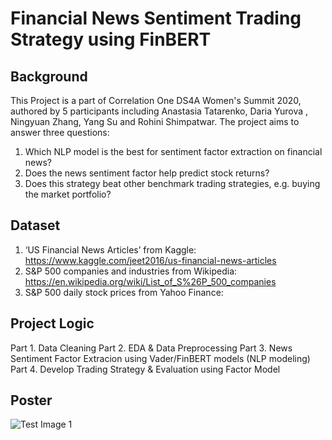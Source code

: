 
# Financial News Sentiment Trading Strategy using FinBERT
## Background
This Project is a part of Correlation One DS4A Women's Summit 2020, authored by 5 participants including Anastasia Tatarenko, Daria Yurova , Ningyuan Zhang, Yang Su and Rohini Shimpatwar.
The project aims to answer three questions: 
1. Which NLP model is the best for sentiment factor extraction on financial news? 
2. Does the news sentiment factor help predict stock returns? 
3. Does this strategy beat other benchmark trading strategies, e.g. buying the market portfolio?

## Dataset
1. ‘US Financial News Articles’ from Kaggle: https://www.kaggle.com/jeet2016/us-financial-news-articles
2. S&P 500 companies and industries from Wikipedia: https://en.wikipedia.org/wiki/List_of_S%26P_500_companies
3. S&P 500 daily stock prices from Yahoo Finance: 

## Project Logic
Part 1. Data Cleaning 
Part 2. EDA & Data Preprocessing 
Part 3. News Sentiment Factor Extracion using Vader/FinBERT models (NLP modeling)
Part 4. Develop Trading Strategy & Evaluation using Factor Model 

## Poster
![Test Image 1](https://github.com/rohinishimpatwar/The-NLP-News-Sentiment-Trading-Strategy/blob/master/Images/poster.png)
